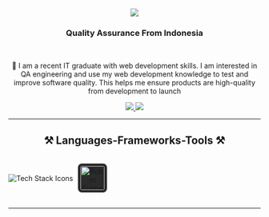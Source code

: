

<h1 align="center">
    <img src="https://readme-typing-svg.herokuapp.com/?font=Righteous&size=35&center=true&vCenter=true&width=500&height=70&duration=4000&lines=Hi+There!+👋;+I'm+Hafis+Hidayattullah!;" />
</h1>

<h3 align="center">Quality Assurance From Indonesia</h3>

<br/>

<div align="center">
 
 🔭  I am a recent IT graduate with web development skills. I am interested in QA engineering and use my web development knowledge to test and improve software quality. This helps me ensure products are high-quality from development to launch

 </div>
 
<div align="center"> 
    
  <a href="https://mail.google.com/mail/?view=cm&fs=1&to=hafis2608@gmail.com" target="_blank">
    <img src="https://img.shields.io/badge/Gmail-333333?style=for-the-badge&logo=gmail&logoColor=red" />
  </a>
  <a href="https://salesp07.github.io" target="_blank">
     <img src="https://img.shields.io/badge/Portfolio-FF5722?style=for-the-badge&logo=todoist&logoColor=white" target="_blank" /> <!-- sqlite, safari, google-chrome are other good icon options -->
  </a>
  
</div>

 <hr/>
 
<h2 align="center">⚒️ Languages-Frameworks-Tools ⚒️</h2>
<br/>
<div align="center">
   <div style="display: flex; align-items: center; gap: 10px;">
    <img src="https://skillicons.dev/icons?i=html,css,vscode,github,git,nodejs,javascript,mysql,webdriverio,cypress,postman" alt="Tech Stack Icons" />
    <img src="https://upload.wikimedia.org/wikipedia/commons/e/e4/Robot-framework-logo.png" alt="Robot Framework" style="width: 48px; height: 48px; border-radius: 8px; background-color: #2b2b2b; padding: 5px;" />
</div>
</div>
</a>
</div>
<br/>
<hr/>
<br/>
<br/>
